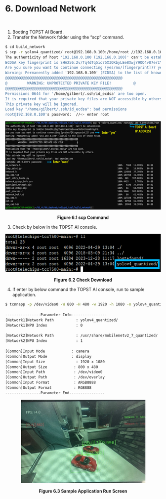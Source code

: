 ﻿# 6. Download Network

<br/>

1.  Booting TOPST AI Board.
2.  Transfer the Network folder using the “scp” command.


```bash
$ cd build_network
$ scp -r yolov4_quantized/ root@192.168.0.100:/home/root //192.168.0.100 : TOPST AI Board IP Address
The authenticity of host '192.168.0.100 (192.168.0.100)' can't be established.
ECDSA key fingerprint is SHA256:2v/Tq4dTq5io75X3QKbyLEe8XwjY9OO4vU7erIYFVvc.
Are you sure you want to continue connecting (yes/no/[fingerprint])? yes   //enter yes
Warning: Permanently added '192.168.0.100' (ECDSA) to the list of known hosts.
@@@@@@@@@@@@@@@@@@@@@@@@@@@@@@@@@@@@@@@@@@@@@@@@@@@@@
@         WARNING: UNPROTECTED PRIVATE KEY FILE!          @
@@@@@@@@@@@@@@@@@@@@@@@@@@@@@@@@@@@@@@@@@@@@@@@@@@@@@
Permissions 0644 for '/home/gilbert/.ssh/id_ecdsa' are too open.
It is required that your private key files are NOT accessible by others.
This private key will be ignored.
Load key "/home/gilbert/.ssh/id_ecdsa": bad permissions
root@192.168.0.100's password:	//<- enter root
```

<p align="center"><img src="https://github.com/topst-development/Documentation/blob/main/TOPST-AI/Software/media/6. Download Network.image1.png"
style="width:6.59514in;height:2.97917in"</p>
<p align="center"><strong>Figure 6.1 scp Command</strong></p>

3.  Check by below in the TOPST AI console.

<p align="center"><img src="https://github.com/topst-development/Documentation/blob/main/TOPST-AI/Software/media/6. Download Network.image2.png"
style="width:6.60417in;height:1.28056in"</p>

<p align="center"><strong>Figure 6.2 Check Download</strong></p>

4.  If enter by below command the TOPST AI console, run to sample
    application.

```bash
$ tcnnapp -p /dev/video0 -W 800 -H 480 -w 1920 -h 1080 -n yolov4_quantized/

----------------Parameter Info----------------
[Network1]Network Path          : yolov4_quantized/
[Network1]NPU Index             : 0

[Network2]Network Path          : /usr/share/mobilenetv2_7_quantized/
[Network2]NPU Index             : 1

[Common]Input Mode            : camera
[Common]Output Mode           : display
[Common]Input Size              : 1920 x 1080
[Common]Output Size            : 800 x 480
[Common]Input Path             : /dev/video0
[Common]Output Path            : /dev/overlay
[Common]Input Format           : ARGB8888
[Common]Output Format          : RGB888
----------------Parameter End----------------
```

<p align="center"><img src="https://github.com/topst-development/Documentation/blob/main/TOPST-AI/Software/media/6. Download Network.image3.jpeg"
style="width:4.19792in;height:2.81319in"</p>

<p align="center"><strong>Figure 6.3 Sample Application Run Screen</strong></p>
